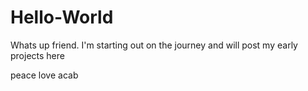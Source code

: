 # Hello-World

Whats up friend. I'm starting out on the journey and will post my early projects here

peace love acab

